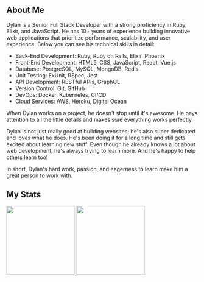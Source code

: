 ## About Me

Dylan is a Senior Full Stack Developer with a strong proficiency in Ruby, Elixir, and JavaScript. He has 10+ years of experience building innovative web applications that prioritize performance, scalability, and user experience. Below you can see his technical skills in detail:

- Back-End Development: Ruby, Ruby on Rails, Elixir, Phoenix
- Front-End Development: HTML5, CSS, JavaScript, React, Vue.js
- Database: PostgreSQL, MySQL, MongoDB, Redis
- Unit Testing: ExUnit, RSpec, Jest
- API Development: RESTful APIs, GraphQL
- Version Control: Git, GitHub
- DevOps: Docker, Kubernetes, CI/CD
- Cloud Services: AWS, Heroku, Digital Ocean

When Dylan works on a project, he doesn't stop until it's awesome. He pays attention to all the little details and makes sure everything works perfectly.

Dylan is not just really good at building websites; he's also super dedicated and loves what he does. He's been doing it for a long time and still gets excited about learning new stuff. Even though he already knows a lot about web development, he's always trying to learn more. And he's happy to help others learn too!

In short, Dylan's hard work, passion, and eagerness to learn make him a great person to work with.

## My Stats

<p>
<a href="https://github.com/dylanlewis988">
  <img height="180em" src="https://github-readme-stats-eight-theta.vercel.app/api?username=smiledev1230&show_icons=true&theme=algolia&include_all_commits=true&count_private=true"/>
  <img height="180em" src="https://github-readme-stats-eight-theta.vercel.app/api/top-langs/?username=dylanlewis988&layout=compact&langs_count=8&theme=algolia"/>
</a>
</p>
